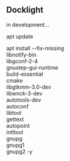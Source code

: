 
Docklight
---------



in development...



apt update

apt install --fix-missing \
libnotify-bin \
libgconf-2-4 \
gnustep-gui-runtime \
build-essential \
cmake \
libgtkmm-3.0-dev \
libwnck-3-dev \
autotools-dev \
autoconf \
libtool \
gettext \
autopoint \
intltool \
gnupg \
gnupg1 \
gnupg2  -y
